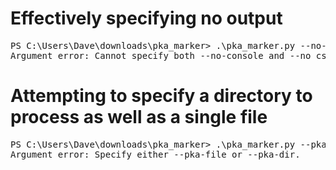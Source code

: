 # Effectively specifying no output
<pre>
PS C:\Users\Dave\downloads\pka_marker> .\pka_marker.py --no-csv --no-console
Argument error: Cannot specify both --no-console and --no_csv-.
</pre>

# Attempting to specify a directory to process as well as a single file
<pre>
PS C:\Users\Dave\downloads\pka_marker> .\pka_marker.py --pka-dir ./sample_pka_files\  --pka-file '.\sample_pka_files\Sample_Intro_Lab - First1 Last1 - Student name only -Score 0.pka'
Argument error: Specify either --pka-file or --pka-dir.
</pre>
